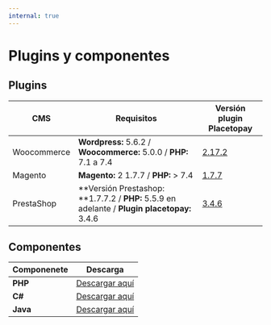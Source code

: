 ```yaml
---
internal: true
---
```


# Plugins y componentes

## Plugins

| CMS         | Requisitos                                                                                  | Versión plugin Placetopay                                                                                     |
| ----------- | ------------------------------------------------------------------------------------------- | ------------------------------------------------------------------------------------------------------------- |
| Woocommerce | **Wordpress:** 5.6.2 / **Woocommerce:** 5.0.0 / **PHP:** 7.1 a 7.4                          | [2.17.2](https://dev.placetopay.com/web/wp-content/uploads/2021/03/woocommerce-gateway-placetopay-2.17.2.zip) |
| Magento     | **Magento:** 2 1.7.7 / **PHP:** > 7.4                                                       | [1.7.7](https://dev.placetopay.com/web/wp-content/uploads/2021/03/magento2-placetopay-1.7.7.zip)              |
| PrestaShop  | **Versión Prestashop: **1.7.7.2 / **PHP:** 5.5.9 en adelante / **Plugin placetopay:** 3.4.6 | [3.4.6](https://dev.placetopay.com/web/wp-content/uploads/2021/03/placetopaypayment_3.4.7.zip)                |

## Componentes

| Componenete | Descarga                                                               |
| ----------- | ---------------------------------------------------------------------- |
| **PHP**     | [Descargar aquí](https://github.com/dnetix/redirection)                |
| **C#**      | [Descargar aquí](https://github.com/placetopay/redirection-csharp-sdk) |
| **Java**    | [Descargar aquí](https://github.com/placetopay/java-placetopay)        |
